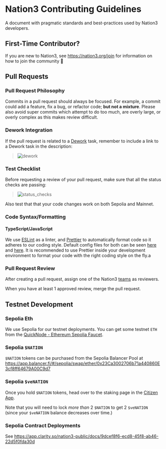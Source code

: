 # Nation3 Contributing Guidelines

A document with pragmatic standards and best-practices used by Nation3 developers.

## First-Time Contributor?

If you are new to Nation3, see https://nation3.org/join for information on how to join the community 💚

## Pull Requests

### Pull Request Philosophy

Commits in a pull request should always be focused. For example, a commit could add a feature, fix a bug, or refactor code; **but not a mixture**. Please also avoid super commits which attempt to do too much, are overly large, or overly complex as this makes review difficult.

### Dework Integration

If the pull request is related to a [Dework](https://app.dework.xyz/nation3) task, remember to include a link to a Dework task in the description:

> ![dework](https://user-images.githubusercontent.com/95955389/188814985-4208bc7a-a8aa-4f61-a31e-2c6cb7c3249f.png)

### Test Checklist

Before requesting a review of your pull request, make sure that all the status checks are passing:

> ![status_checks](https://user-images.githubusercontent.com/95955389/188814554-191fe7c0-d99a-4b9c-b30b-9e6a5b04b5af.png)

Also test that that your code changes work on both Sepolia and Mainnet.

### Code Syntax/Formatting

#### TypeScript/JavaScript

We use [ESLint](https://eslint.org) as a linter, and [Prettier](https://prettier.io) to automatically format code so it adheres to our coding style.
Default config files for both can be seen [here](https://github.com/nation3/app/blob/main/ui/.eslintrc) and [here](https://github.com/nation3/app/blob/main/ui/.prettierrc.json). It is recommended to use Prettier inside your development environment to format your code with the right coding style on the fly.a

### Pull Request Review

After creating a pull request, assign one of the Nation3 [teams](https://github.com/orgs/nation3/teams) as reviewers.

When you have at least 1 approved review, merge the pull request.

## Testnet Development

### Sepolia Eth

We use Sepolia for our testnet deployments. You can get some testnet `ETH` from the [QuickNode - Ethereum Sepolia Faucet](https://faucet.quicknode.com/ethereum/sepolia).

### Sepolia `$NATION`

`$NATION` tokens can be purchased from the Sepolia Balancer Pool at https://app.balancer.fi/#/sepolia/swap/ether/0x23Ca3002706b71a440860E3cf8ff64679A00C9d7

### Sepolia `$veNATION`

Once you hold `$NATION` tokens, head over to the staking page in the [Citizen App](https://app.nation3.org/lock).

Note that you will need to lock _more than_ 2 `$NATION` to get 2 `$veNATION` (since your `$veNATION` balance decreases over time.)

### Sepolia Contract Deployments

See https://app.clarity.so/nation3-public/docs/9dcef8f6-ecd8-45f8-ab46-22d5f0fda30d
